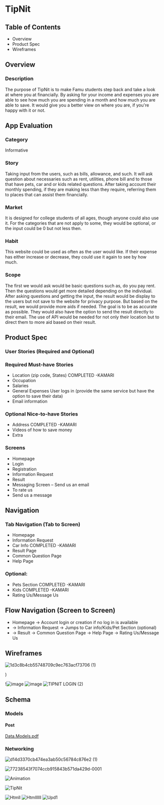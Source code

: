 #											 TipNit
## Table of Contents
* Overview
*	Product Spec
*	Wireframes
## Overview
### Description
The purpose of TipNit is to make Famu students step back and take a look at where you at financially. By asking for your income and expenses you are able to see how much you are spending in a month and how much you are able to save. It would give you a better view on where you are, if you're happy with it or not.
## App Evaluation
###	Category 
Informative
###	Story 
   Taking input from the users, such as bills, allowance, and such. It will ask question about necessaries such as rent, utilities, phone bill and to those that have pets, car and or kids related questions. After taking account their monthly spending, if they are making less than they require, referring them to places that can assist them financially.
###	Market 
It is designed for college students of all ages, though anyone could also use it. For the categories that are not apply to some, they would be optional, or the input could be 0 but not less then. 
###	Habit 
This website could be used as often as the user would like. If their expense has either increase or decrease, they could use it again to see by how much.
### Scope 
The first we would ask would be basic questions such as, do you pay rent. Then the questions would get more detailed depending on the individual. After asking questions and getting the input, the result would be display to the users but not save to the website for privacy purpose. But based on the result, we would provide more aids if needed. The goal is to be as accurate as possible. They would also have the option to send the result directly to their email. The use of API would be needed for not only their location but to direct them to more aid based on their result.
## Product Spec
### User Stories (Required and Optional)
### Required Must-have Stories
*	Location (zip code, States) COMPLETED -KAMARI
*	Occupation
*	Salaries
*	General Expenses User logs in (provide the same service but have the option to save their data)
*	Email information
	
### Optional Nice-to-have Stories
*	Address COMPLETED -KAMARI
*	Videos of how to save money
*	Extra
### Screens

* Homepage	
* Login
* Registration
* Information Request
* Result
* Messaging Screen – Send us an email 
* To rate us 
* Send us a message
 ## Navigation
### Tab Navigation (Tab to Screen)
*	Homepage
*	Information Request
*	Car Info  COMPLETED -KAMARI
*	Result Page
*	Common Question Page
*	Help Page
### Optional:
*	Pets Section COMPLETED -KAMARI
*	Kids COMPLETED -KAMARI
*	Rating Us/Message Us
## Flow Navigation (Screen to Screen)
*	Homepage -> Account login or creation if no log in is available
*	-> Information Request -> Jumps to Car info/Kids/Pet Section (optional)
*	-> Result -> Common Question Page -> Help Page -> Rating Us/Message Us
## Wireframes
   
![1d3c8b4cb55748709c9ec763acf73706 (1)](https://user-images.githubusercontent.com/70302665/194457482-af39f551-2980-4f1d-92c3-995903c90faa.jpeg)

)

!![image](https://user-images.githubusercontent.com/70302665/193974656-aac6acd9-54f9-4212-a013-4387090400f5.png)
![image](https://user-images.githubusercontent.com/70302665/193973450-24d766c6-8a50-4d6b-afc7-79ecc53b25bc.png)
![TIPNIT LOGIN (2)](https://user-images.githubusercontent.com/70302665/193977405-5961dd94-f495-45b0-afc3-c57229ebe036.JPG)
## Schema
### Models
#### Post
[Data.Models.pdf](https://github.com/Tipnit/demo-repository/files/9770300/Data.Models.pdf)




### Networking


![d14d3370cb474ea3ab50c56784c876e2 (1)](https://user-images.githubusercontent.com/70302665/195493526-6cb8c090-d87e-4cc0-bc9b-d2de75253867.jpeg)

   
![77238543f7074ccb915843b571da429d-0001](https://user-images.githubusercontent.com/70302665/195485826-b8ff52db-9f26-4f59-9379-ddb55d016704.jpg)


![Animation](https://user-images.githubusercontent.com/112031151/196852315-be8b651b-4a10-4350-928b-5a55694a6332.gif)

![TipNit](https://user-images.githubusercontent.com/77214902/202350011-4a56ec83-216f-44c4-aa4e-469473fb000a.gif)


![Htmll](https://user-images.githubusercontent.com/70302665/199636298-9d336de3-ac20-4098-bf94-98f2141d2ed5.gif)
![Htmllllll](https://user-images.githubusercontent.com/70302665/200990120-32a7b3b0-dd63-40b3-bff9-b10a494d8c48.gif)
![Upd1](https://user-images.githubusercontent.com/70302665/200992087-e5c71a3a-5809-4616-b699-9fe722ffb18a.gif)



